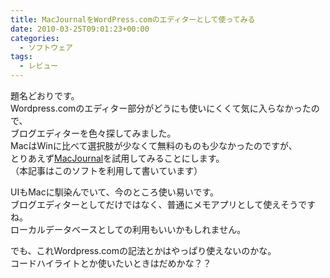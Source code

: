 ```yaml
---
title: MacJournalをWordPress.comのエディターとして使ってみる
date: 2010-03-25T09:01:23+00:00
categories:
  - ソフトウェア
tags:
  - レビュー
---
```

題名どおりです。  
Wordpress.comのエディター部分がどうにも使いにくくて気に入らなかったので、  
ブログエディターを色々探してみました。  
MacはWinに比べて選択肢が少なくて無料のものも少なかったのですが、  
とりあえず[MacJournal][1]を試用してみることにします。  
（本記事はこのソフトを利用して書いています）

UIもMacに馴染んでいて、今のところ使い易いです。  
ブログエディターとしてだけではなく、普通にメモアプリとして使えそうですね。  
ローカルデータベースとしての利用もいいかもしれません。

でも、これWordpress.comの記法とかはやっぱり使えないのかな。  
コードハイライトとか使いたいときはだめかな？？

 [1]: http://homepage.mac.com/dschimpf/
